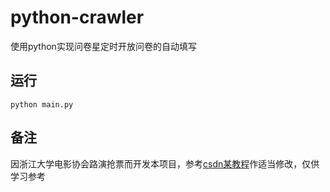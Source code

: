 # python-crawler
使用python实现问卷星定时开放问卷的自动填写

## 运行
```
python main.py
```
## 备注
因浙江大学电影协会路演抢票而开发本项目，参考[csdn某教程](https://blog.csdn.net/Yibaomeimei/article/details/128379097)作适当修改，仅供学习参考
